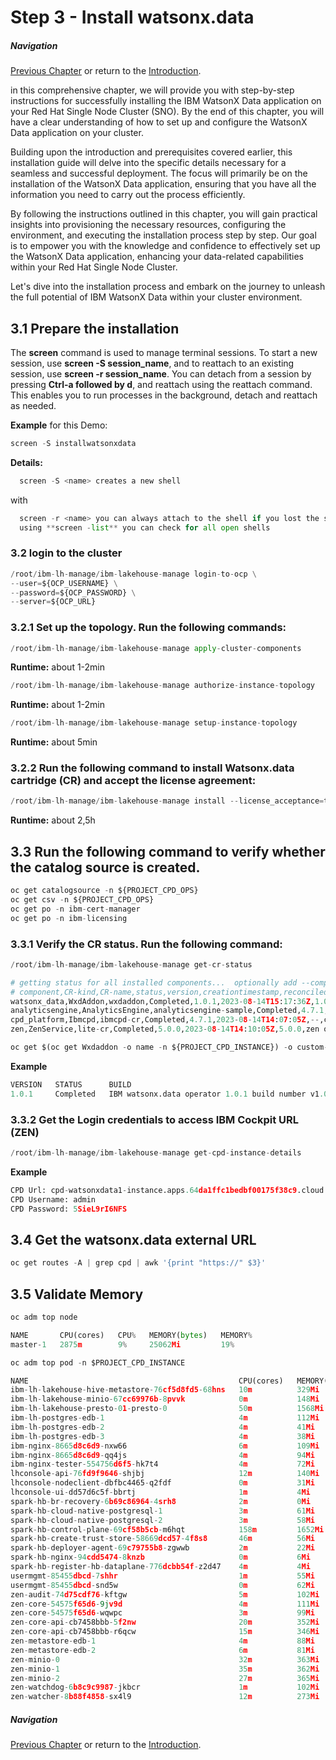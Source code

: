 # Step 3 - Install watsonx.data
##### Navigation
[Previous Chapter](../Prepare%20the%20Installation) or return to the [Introduction](../README.md).

in this comprehensive chapter, we will provide you with step-by-step instructions for successfully installing the IBM WatsonX Data application on your Red Hat Single Node Cluster (SNO). By the end of this chapter, you will have a clear understanding of how to set up and configure the WatsonX Data application on your cluster.

Building upon the introduction and prerequisites covered earlier, this installation guide will delve into the specific details necessary for a seamless and successful deployment. The focus will primarily be on the installation of the WatsonX Data application, ensuring that you have all the information you need to carry out the process efficiently.

By following the instructions outlined in this chapter, you will gain practical insights into provisioning the necessary resources, configuring the environment, and executing the installation process step by step. Our goal is to empower you with the knowledge and confidence to effectively set up the WatsonX Data application, enhancing your data-related capabilities within your Red Hat Single Node Cluster.

Let's dive into the installation process and embark on the journey to unleash the full potential of IBM WatsonX Data within your cluster environment.


## 3.1 Prepare the installation
The **screen** command is used to manage terminal sessions. To start a new session, use **screen -S session_name**, and to reattach to an existing session, use **screen -r session_name**. You can detach from a session by pressing **Ctrl-a followed by d**, and reattach using the reattach command. This enables you to run processes in the background, detach and reattach as needed.

**Example** for this Demo:
```py linenums="1"
screen -S installwatsonxdata
```

**Details:**
```py linenums="1"
  screen -S <name> creates a new shell
```
with 
```py linenums="1"
  screen -r <name> you can always attach to the shell if you lost the shell
  using **screen -list** you can check for all open shells
```


### 3.2 login to the cluster
```py linenums="1"
/root/ibm-lh-manage/ibm-lakehouse-manage login-to-ocp \
--user=${OCP_USERNAME} \
--password=${OCP_PASSWORD} \
--server=${OCP_URL}
```
  
### 3.2.1 Set up the topology. Run the following commands:
```py linenums="1"
/root/ibm-lh-manage/ibm-lakehouse-manage apply-cluster-components
```
**Runtime:** about 1-2min
```py linenums="1"
/root/ibm-lh-manage/ibm-lakehouse-manage authorize-instance-topology
```
**Runtime:** about 1-2min
```py linenums="1"
/root/ibm-lh-manage/ibm-lakehouse-manage setup-instance-topology
```
**Runtime:** about 5min


### 3.2.2 Run the following command to install Watsonx.data cartridge (CR) and accept the license agreement:
```py linenums="1"
/root/ibm-lh-manage/ibm-lakehouse-manage install --license_acceptance=true
```
**Runtime:** about 2,5h
## 3.3 Run the following command to verify whether the catalog source is created.
```py linenums="1"
oc get catalogsource -n ${PROJECT_CPD_OPS}
oc get csv -n ${PROJECT_CPD_OPS}
oc get po -n ibm-cert-manager
oc get po -n ibm-licensing
```

### 3.3.1 Verify the CR status. Run the following command:
```py linenums="1"
/root/ibm-lh-manage/ibm-lakehouse-manage get-cr-status
```
```py linenums="1"
# getting status for all installed components...  optionally add --components=<comma separated list of cpd components> for a specific set
# component,CR-kind,CR-name,status,version,creationtimestamp,reconciled-version,operator-info
watsonx_data,WxdAddon,wxdaddon,Completed,1.0.1,2023-08-14T15:17:36Z,1.0.1,IBM watsonx.data operator 1.0.1 build number v1.0.1-1054-20230721-214944-onprem-v1.0.1
analyticsengine,AnalyticsEngine,analyticsengine-sample,Completed,4.7.1,2023-08-14T14:52:23Z,4.7.1,268
cpd_platform,Ibmcpd,ibmcpd-cr,Completed,4.7.1,2023-08-14T14:07:05Z,--,cpdPlatform operator 4.1.0 build 10
zen,ZenService,lite-cr,Completed,5.0.0,2023-08-14T14:10:05Z,5.0.0,zen operator 5.0.0 build 277
```

```py linenums="1"
oc get $(oc get Wxdaddon -o name -n ${PROJECT_CPD_INSTANCE}) -o custom-columns='VERSION:status.version,STATUS:status.wxdStatus,BUILD:.status.wxdBuildNumber' -n ${PROJECT_CPD_INSTANCE}
```
**Example**
```py linenums="1"
VERSION   STATUS      BUILD
1.0.1     Completed   IBM watsonx.data operator 1.0.1 build number v1.0.1-1054-20230721-214944-onprem-v1.0.1
```
### 3.3.2 Get the Login credentials to access IBM Cockpit URL (ZEN)
```py linenums="1"
/root/ibm-lh-manage/ibm-lakehouse-manage get-cpd-instance-details
```
**Example**
```py linenums="1"
CPD Url: cpd-watsonxdata1-instance.apps.64da1ffc1bedbf00175f38c9.cloud.techzone.ibm.com
CPD Username: admin
CPD Password: 5SieL9rI6NFS
```
## 3.4 Get the watsonx.data external URL
```py linenums="1"
oc get routes -A | grep cpd | awk '{print "https://" $3}'
```
## 3.5 Validate Memory
```py linenums="1"
oc adm top node
```
```py linenums="1"
NAME       CPU(cores)   CPU%   MEMORY(bytes)   MEMORY%
master-1   2875m        9%     25062Mi         19%
```
```py linenums="1"
oc adm top pod -n $PROJECT_CPD_INSTANCE
```
```py linenums="1"
NAME                                               CPU(cores)   MEMORY(bytes)
ibm-lh-lakehouse-hive-metastore-76cf5d8fd5-68hns   10m          329Mi
ibm-lh-lakehouse-minio-67cc69976b-8pvvk            0m           148Mi
ibm-lh-lakehouse-presto-01-presto-0                50m          1568Mi
ibm-lh-postgres-edb-1                              4m           112Mi
ibm-lh-postgres-edb-2                              4m           41Mi
ibm-lh-postgres-edb-3                              4m           38Mi
ibm-nginx-8665d8c6d9-nxw66                         6m           109Mi
ibm-nginx-8665d8c6d9-qq4js                         4m           94Mi
ibm-nginx-tester-554756d6f5-hk7t4                  4m           72Mi
lhconsole-api-76fd9f9646-shjbj                     12m          140Mi
lhconsole-nodeclient-dbfbc4465-q2fdf               0m           31Mi
lhconsole-ui-dd57d6c5f-bbrtj                       1m           4Mi
spark-hb-br-recovery-6b69c86964-4srh8              2m           0Mi
spark-hb-cloud-native-postgresql-1                 3m           61Mi
spark-hb-cloud-native-postgresql-2                 3m           58Mi
spark-hb-control-plane-69cf58b5cb-m6hqt            158m         1652Mi
spark-hb-create-trust-store-58669dcd57-4f8s8       46m          56Mi
spark-hb-deployer-agent-69c79755b8-zgwwb           2m           22Mi
spark-hb-nginx-94cdd5474-8knzb                     0m           6Mi
spark-hb-register-hb-dataplane-776dcbb54f-z2d47    4m           4Mi
usermgmt-85455dbcd-7shhr                           1m           55Mi
usermgmt-85455dbcd-snd5w                           0m           62Mi
zen-audit-74d75cdf76-kftgw                         5m           102Mi
zen-core-54575f65d6-9jv9d                          4m           111Mi
zen-core-54575f65d6-wqwpc                          3m           99Mi
zen-core-api-cb7458bbb-5f2nw                       20m          352Mi
zen-core-api-cb7458bbb-r6qcw                       15m          346Mi
zen-metastore-edb-1                                4m           88Mi
zen-metastore-edb-2                                6m           81Mi
zen-minio-0                                        32m          363Mi
zen-minio-1                                        35m          362Mi
zen-minio-2                                        27m          365Mi
zen-watchdog-6b8c9c9987-jkbcr                      1m           102Mi
zen-watcher-8b88f4858-sx4l9                        12m          273Mi
```

##### Navigation
[Previous Chapter](../Prepare%20the%20Installation) or return to the [Introduction](../README.md).
